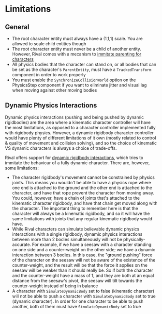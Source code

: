 
# Limitations

## General

* The root character entity must always have a (1,1,1) scale. You are allowed to scale child entities though
* The root character entity must never be a child of another entity. However, Rival comes with a mecanism to [immitate parenting for characters](./How_To/parenting.md) 
* All physics bodies that the character can stand on, or all bodies that can be set as the character's `ParentEntity`, must have a `TrackedTransform` component in order to work properly
* You must enable the `SynchronizeCollisionWorld` option on the PhysicsStep component if you want to eliminate jitter and visual lag when moving against other moving bodies

## Dynamic Physics Interactions

Dynamic physics interactions (pushing and being pushed by dynamic rigidbodies) are the area where a kinematic character controller will have the most limitations, as opposed to a character controller implemented fully with rigidbody physics. However, a dynamic rigidbody character controller would have plenty of different limitations of it own (mostly related to control & quality of movement and collision solving), and so the choice of kinematic VS dynamic characters is always a choice of trade-offs.

Rival offers support for [dynamic rigidbody interactions](./How_To/dynamic-body-interaction.md), which tries to immitate the behaviour of a fully dynamic character. There are, however, some limitations:

* The character rigidbody's movement cannot be constrained by physics joints. This means you wouldn't be able to have a physics rope where one end is attached to the ground and the other end is attached to the character, and have that rope prevent the character from moving away. You could, however, have a chain of joints that's attached to the kinematic character rigidbody, and have that chain get moved along with the character. The important thing to remember here is that the character will always be a kinematic rigidbody, and so it will have the same limitations with joints that any regular kinematic rigidbody would have.
* While Rival characters can simulate believable dynamic physics interactions with a single rigidbody, dynamic physics interactions between more than 2 bodies simultaneously will not be physically-accurate. For example, if we have a seesaw with a character standing on one side and a counter-weight on the other side; we have a dynamic interaction between 3 bodies. In this case, the "ground pushing" force of the character on the seesaw will not be aware of the existence of the counter-weight, and the result will be that the force it applies on the seesaw will be weaker than it should really be. So if both the character and the counter-weight have a mass of 1, and they are both at an equal distance from the seesaw's pivot, the seesaw will tilt towards the counter-weight instead of being in balance
* A character with `SimulateDynamicBody` set to false (kinematic character) will not be able to push a character with `SimulateDynamicBody` set to true (dynamic character). In order for one character to be able to push another, both of them must have `SimulateDynamicBody` set to true
